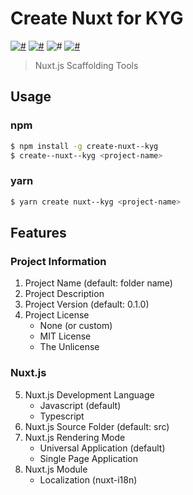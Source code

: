 # Create Nuxt for KYG
[![#](https://img.shields.io/travis/com/ressedpanda/create-nuxt--kyg.svg?style=flat-square)](https://travis-ci.com/ressedpanda/create-nuxt--kyg)
[![#](https://img.shields.io/npm/v/create-nuxt--kyg.svg?style=flat-square)](https://www.npmjs.com/package/create-nuxt--kyg)
![#](https://img.shields.io/npm/dt/create-nuxt--kyg.svg?style=flat-square)
[![#](https://img.shields.io/snyk/vulnerabilities/github/ressedpanda/create-nuxt--kyg.svg?style=flat-square)](https://snyk.io/test/github/ressedpanda/create-nuxt--kyg?targetFile=package.json)
> Nuxt.js Scaffolding Tools 

## Usage

### npm
```bash
$ npm install -g create-nuxt--kyg
$ create--nuxt--kyg <project-name>
```

### yarn
```bash
$ yarn create nuxt--kyg <project-name>
```

## Features
### Project Information
1. Project Name (default: folder name)
2. Project Description
3. Project Version (default: 0.1.0)
4. Project License
    - None (or custom)
    - MIT License
    - The Unlicense
    
### Nuxt.js
5. Nuxt.js Development Language
    - Javascript (default)
    - Typescript
6. Nuxt.js Source Folder (default: src)
7. Nuxt.js Rendering Mode
    - Universal Application (default)
    - Single Page Application
8. Nuxt.js Module
    - Localization (nuxt-i18n)
